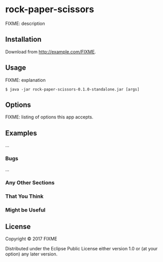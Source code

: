 # rock-paper-scissors

FIXME: description

## Installation

Download from http://example.com/FIXME.

## Usage

FIXME: explanation

    $ java -jar rock-paper-scissors-0.1.0-standalone.jar [args]

## Options

FIXME: listing of options this app accepts.

## Examples

...

### Bugs

...

### Any Other Sections
### That You Think
### Might be Useful

## License

Copyright © 2017 FIXME

Distributed under the Eclipse Public License either version 1.0 or (at
your option) any later version.
